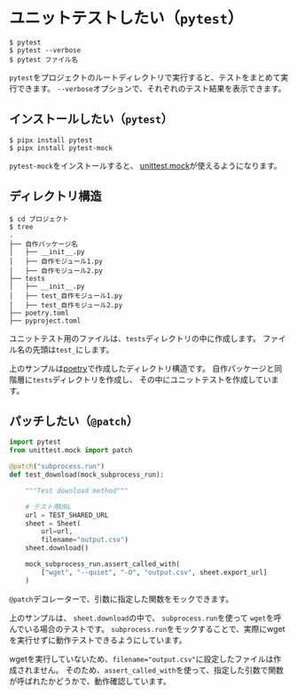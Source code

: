 # ユニットテストしたい（``pytest``）

```console
$ pytest
$ pytest --verbose
$ pytest ファイル名
```

`pytest`をプロジェクトのルートディレクトリで実行すると、テストをまとめて実行できます。
``--verbose``オプションで、それぞれのテスト結果を表示できます。

## インストールしたい（``pytest``）

```console
$ pipx install pytest
$ pipx install pytest-mock
```

`pytest-mock`をインストールすると、
[unittest.mock](./python-unittest-mock.md)が使えるようになります。

## ディレクトリ構造

```console
$ cd プロジェクト
$ tree
.
├── 自作パッケージ名
│   ├── __init__.py
│   ├── 自作モジュール1.py
│   ├── 自作モジュール2.py
├── tests
│   ├── __init__.py
│   ├── test_自作モジュール1.py
│   ├── test_自作モジュール2.py
├── poetry.toml
├── pyproject.toml
```

ユニットテスト用のファイルは、``tests``ディレクトリの中に作成します。
ファイル名の先頭は``test_``にします。

上のサンプルは[poetry](./python-poetry.md)で作成したディレクトリ構造です。
自作パッケージと同階層に``tests``ディレクトリを作成し、
その中にユニットテストを作成しています。

## パッチしたい（`@patch`）

```python
import pytest
from unittest.mock import patch

@patch("subprocess.run")
def test_download(mock_subprocess_run):

    """Test download method"""

    # テスト用URL
    url = TEST_SHARED_URL
    sheet = Sheet(
        url=url,
        filename="output.csv")
    sheet.download()

    mock_subprocess_run.assert_called_with(
        ["wget", "--quiet", "-O", "output.csv", sheet.export_url]
    )
```

``@patch``デコレーターで、引数に指定した関数をモックできます。

上のサンプルは、
``sheet.download``の中で、
``subprocess.run``を使って
`wget`を呼んでいる場合のテストです。
`subprocess.run`をモックすることで、実際にwgetを実行せずに動作テストできるようにしています。

wgetを実行していないため、`filename="output.csv"`に設定したファイルは作成されません。
そのため、``assert_called_with``を使って、指定した引数で関数が呼ばれたかどうかで、動作確認しています。
